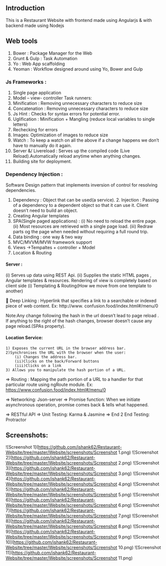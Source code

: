 ## Introduction
This is a Restaurant Website with frontend made using Angularjs & with backend made using Nodejs
## Web tools 
1.	Bower             :   Package Manager for the Web 
2.	Grunt & Gulp :  Task Automation
3.	Yo                     : Web App scaffolding
4.	Yeoman           : Workflow designed around using Yo, Bower and Gulp

###	Js Frameworks : 
1.	Single page application
2.	 Model – view- controller
       Task runners:
1. Minification : Removing unnecessary characters to reduce size
2. Concatenation : Removing unnecessary characters to reduce size
3. Js Hint : Checks for syntax errors for potential error.
4. Uglification : Minification + Mangling (reduce local variables to single letters)
5. Rechecking for errors
6. Images: Optimization of images to reduce size
7. Watch : To keep a watch on all the above if a change happens we don’t have to manually do it again.
8. Server &/ Livereload : Serves up the compiled code (Live Reload).Automatically reload anytime when anything changes.
9. Building site for deployment.

### Dependency Injection : 
Software Design pattern that implements inversion of control for resolving dependencies.
1. Dependency : Object that can be used(a service).
	2. Injection : Passing of a dependency to a dependent object so that it can use it.
Client doesn’t need to build an object.
1. Creating Angular templates
2. SPA(Single paged applications) : 
(i) No need to reload the entire page.
(ii) Most resources are retrieved with a single page load.
(iii) Redraw parts og the page when needed without requiring a full round trip.
3. Data binding : one way & two way
4. MVC/MVVM/MVW framework support
5. Views ->Tempaltes + controller + Model
6. Location & Routing

#### Server : 
(i)	Serves up data using REST Api.
(ii)	Supplies the static HTML pages , Angular templates & resources.
Rendering of view is completely based on client side
(i)	Templating & Routing(How we move from one template to another)

	Deep Linking : Hyperlink that specifies a link to a searchable or indexed piece of web content.
Ex: http://www. confusion.food/index.html#/menu/0

Note:Any change  following the hash in the url doesn’t lead to  page reload . If anything to the right of the hash changes, browser doesn’t cause any page reload.(SPAs property).

#### Location Service:
    1) Exposes the current URL in the browser address bar.
    2)Synchronises the URL with the browser when the user:
	    (i) Changes the address bar.
	    (ii)Clicks on the back/Forward buttons
	    (iii)Clicks on a link
    3) Allows you to manipulate the hash portion of a URL.

=> Routing : Mapping the path portion of a URL to a handler for that particular route using ngRoute module.
    Ex: https://www.confusion.food/index.html#/menu/0

=> Networking: Json-server
=> Promise function: When we initiate asynchronous operation, promise comes back & tells what  happened.

=> RESTful API
=> Unit Testing: Karma & Jasmine
=> End 2 End Testing: Protractor


## Screenshots:

![Screenshot 1](https://github.com/ishank62/Restaurant-Website/tree/master/Website/screenshots/Screenshot 1.png)
![Screenshot 2](https://github.com/ishank62/Restaurant-Website/tree/master/Website/screenshots/Screenshot 2.png)
![Screenshot 3](https://github.com/ishank62/Restaurant-Website/tree/master/Website/screenshots/Screenshot 3.png)
![Screenshot 4](https://github.com/ishank62/Restaurant-Website/tree/master/Website/screenshots/Screenshot 4.png)
![Screenshot 5](https://github.com/ishank62/Restaurant-Website/tree/master/Website/screenshots/Screenshot 5.png)
![Screenshot 6](https://github.com/ishank62/Restaurant-Website/tree/master/Website/screenshots/Screenshot 6.png)
![Screenshot 7](https://github.com/ishank62/Restaurant-Website/tree/master/Website/screenshots/Screenshot 7.png)
![Screenshot 8](https://github.com/ishank62/Restaurant-Website/tree/master/Website/screenshots/Screenshot 8.png)
![Screenshot 9](https://github.com/ishank62/Restaurant-Website/tree/master/Website/screenshots/Screenshot 9.png)
![Screenshot 10](https://github.com/ishank62/Restaurant-Website/tree/master/Website/screenshots/Screenshot 10.png)
![Screenshot 11](https://github.com/ishank62/Restaurant-Website/tree/master/Website/screenshots/Screenshot 11.png)
